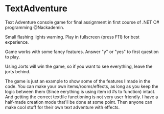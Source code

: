 # TextAdventure
Text Adventure console game for final assignment in first course of .NET C# programming @Nackademin.

Small flashing lights warning. Play in fullscreen (press F11) for best experience.

Game works with some fancy features. Answer "y" or "yes" to first question to play.

Using Jorts will win the game, so if you want to see everything, leave the jorts behind.

The game is just an example to show some of the features I made in the code. You can make your own items/rooms/effects, as long as you keep the logic between them (Since eerything is using item id #s to function) intact. And getting the correct textfile functioning is not very user friendly. I have a half-made creation mode that'll be done at some point. Then anyone can make cool stuff for their own text adventure with effects.
